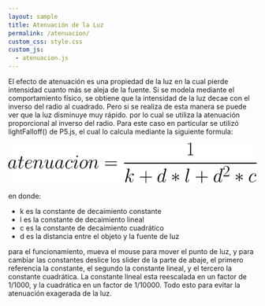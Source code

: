 ```yaml
---
layout: sample
title: Atenuación de la Luz
permalink: /atenuacion/
custom_css: style.css
custom_js:
  - atenuacion.js
---
```

El efecto de atenuación es una propiedad de la luz en la cual pierde intensidad cuanto más se aleja de la fuente. Si se modela mediante el comportamiento físico, se obtiene que la intensidad de la luz decae con el inverso del radio al cuadrado. Pero si se realiza de esta manera se puede ver que la luz disminuye muy rápido. por lo cual se utiliza la atenuación proporcional al inverso del radio. Para este caso en particular se utilizó lightFalloff() de P5.js, el cual lo calcula mediante la siguiente formula:


<img src="../images/atenuacion.png" alt="atenuacion" class="center-image">

en donde:
- k es la constante de decaimiento constante
- l es la constante de decaimiento lineal
- c es la constante de decaimiento cuadrático
- d es la distancia entre el objeto y la fuente de luz

para el funcionamiento, mueva el mouse para mover el punto de luz, y para cambiar las constantes deslice los slider de la parte de abaje, el primero referencia la constante, el segundo la constante lineal, y el tercero la constante cuadrática. La constante lineal esta reescalada en un factor de 1/1000, y la cuadrática en un factor de 1/10000. Todo esto para evitar la atenuación exagerada de la luz.


<div class="center-text">
<div class="center-image" id='atenuacion'></div>
</div>